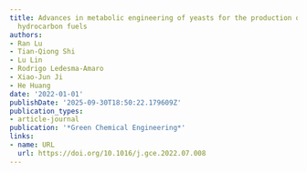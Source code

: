 ```yaml
---
title: Advances in metabolic engineering of yeasts for the production of fatty acid-derived
  hydrocarbon fuels
authors:
- Ran Lu
- Tian‐Qiong Shi
- Lu Lin
- Rodrigo Ledesma‐Amaro
- Xiao‐Jun Ji
- He Huang
date: '2022-01-01'
publishDate: '2025-09-30T18:50:22.179609Z'
publication_types:
- article-journal
publication: '*Green Chemical Engineering*'
links:
- name: URL
  url: https://doi.org/10.1016/j.gce.2022.07.008
---
```

